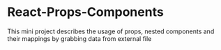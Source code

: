 # React-Props-Components
This mini project describes the usage of props, nested components and their mappings by grabbing data from external file
